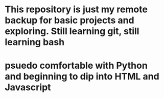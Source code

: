 # This repository is just my remote backup for basic projects and exploring. Still learning git, still learning bash
# psuedo comfortable with Python and beginning to dip into HTML and Javascript
